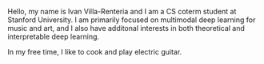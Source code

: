 Hello, my name is Ivan Villa-Renteria and I am a CS coterm student at Stanford University. I am primarily focused on multimodal deep learning for music and art, and I also have additonal interests in both theoretical and interpretable deep learning.

In my free time, I like to cook and play electric guitar.
